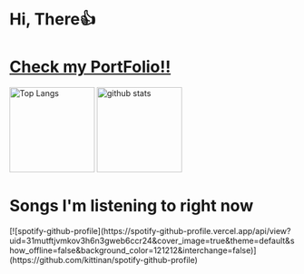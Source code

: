 #  Hi, There👍
<h1><a href="https://emp-temp.vercel.app/">Check my PortFolio!!</a></h1>
<p align="left"> 
  <img alt="Top Langs" height="150px" src="https://github-readme-stats.vercel.app/api/top-langs/?username=emp-temp&layout=compact&show_icons=true&theme=onedark" />
  <img alt="github stats" height="150px" src="https://github-readme-stats.vercel.app/api?username=emp-temp&theme=onedark&show_icons=ture" />
</p>

<h1>Songs I'm listening to right now</h1>
[![spotify-github-profile](https://spotify-github-profile.vercel.app/api/view?uid=31mutftjvmkov3h6n3gweb6ccr24&cover_image=true&theme=default&show_offline=false&background_color=121212&interchange=false)](https://github.com/kittinan/spotify-github-profile)

